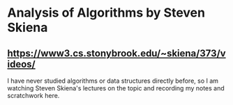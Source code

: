 # Analysis of Algorithms by Steven Skiena
## https://www3.cs.stonybrook.edu/~skiena/373/videos/

I have never studied algorithms or data structures directly before, so I am watching Steven Skiena's lectures on the topic and recording my notes and scratchwork here.